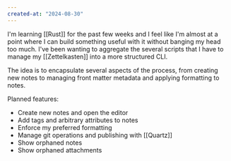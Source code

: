 ```yaml
---
created-at: "2024-08-30"
---
```


I'm learning [[Rust]] for the past few weeks and I feel like I'm almost at a point where I can build something useful with it without banging my head too much. I've been wanting to aggregate the several scripts that I have to manage my [[Zettelkasten]] into a more structured CLI.

The idea is to encapsulate several aspects of the process, from creating new notes to managing front matter metadata and applying formatting to notes.

Planned features:

- Create new notes and open the editor
- Add tags and arbitrary attributes to notes
- Enforce my preferred formatting
- Manage git operations and publishing with [[Quartz]]
- Show orphaned notes
- Show orphaned attachments
